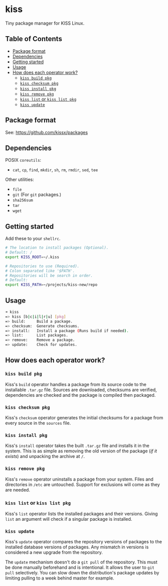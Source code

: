 # kiss

Tiny package manager for KISS Linux.


## Table of Contents

<!-- vim-markdown-toc GFM -->

* [Package format](#package-format)
* [Dependencies](#dependencies)
* [Getting started](#getting-started)
* [Usage](#usage)
* [How does each operator work?](#how-does-each-operator-work)
    * [`kiss build pkg`](#kiss-build-pkg)
    * [`kiss checksum pkg`](#kiss-checksum-pkg)
    * [`kiss install pkg`](#kiss-install-pkg)
    * [`kiss remove pkg`](#kiss-remove-pkg)
    * [`kiss list` or `kiss list pkg`](#kiss-list-or-kiss-list-pkg)
    * [`kiss update`](#kiss-update)

<!-- vim-markdown-toc -->


## Package format

See: <https://github.com/kissx/packages>


## Dependencies

POSIX `coreutils`:

- `cat`, `cp`, `find`, `mkdir`, `sh`, `rm`, `rmdir`, `sed`, `tee`

Other utilities:

- `file`
- `git` (For `git` packages.)
- `sha256sum`
- `tar`
- `wget`

## Getting started

Add these to your `shellrc`.

```sh
# The location to install packages (Optional).
# Default: /
export KISS_ROOT=~/.kiss

# Repositories to use (Required).
# Colon separated like '$PATH'.
# Repositories will be search in order.
# Default:
export KISS_PATH=~/projects/kiss-new/repo
```

## Usage

```sh
➜ kiss
=> kiss [b|c|i|l|r|u] [pkg]
=> build:     Build a package.
=> checksum:  Generate checksums.
=> install:   Install a package (Runs build if needed).
=> list:      List packages.
=> remove:    Remove a package.
=> update:    Check for updates.
```

## How does each operator work?

### `kiss build pkg`

Kiss's `build` operator handles a package from its source code to the installable `.tar.gz` file. Sources are downloaded, checksums are verified, dependencies are checked and the package is compiled then packaged.

### `kiss checksum pkg`

Kiss's `checksum` operator generates the initial checksums for a package from every source in the `sources` file.

### `kiss install pkg`

Kiss's `install` operator takes the built `.tar.gz` file and installs it in the system. This is as simple as removing the old version of the package (*if it exists*) and unpacking the archive at `/`.

### `kiss remove pkg`

Kiss's `remove` operator uninstalls a package from your system. Files and directories in `/etc` are untouched. Support for exclusions will come as they are needed.

### `kiss list` or `kiss list pkg`

Kiss's `list` operator lists the installed packages and their versions. Giving `list` an argument will check if a singular package is installed.

### `kiss update`

Kiss's `update` operator compares the repository versions of packages to the installed database versions of packages. Any mismatch in versions is considered a new upgrade from the repository.

The `update` mechanism doesn't do a `git pull` of the repository. This must be done manually beforehand and is intentional. It allows the user to `git pull` selectively. You can slow down the distribution's package updates by limiting pulling to a week behind master for example.


